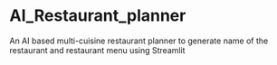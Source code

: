 # AI_Restaurant_planner
An AI based multi-cuisine restaurant planner to generate name of the restaurant and restaurant menu using Streamlit
